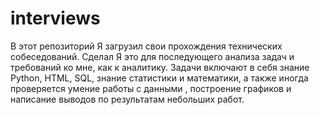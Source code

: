 # interviews


В этот репозиторий Я загрузил свои прохождения технических собеседований. Сделал Я это для последующего анализа задач и требований ко мне, как к аналитику. Задачи включают в себя знание Python, HTML, SQL, знание статистики и математики, а также иногда проверяется умение работы с данными , построение графиков и написание выводов по результатам небольших работ.
